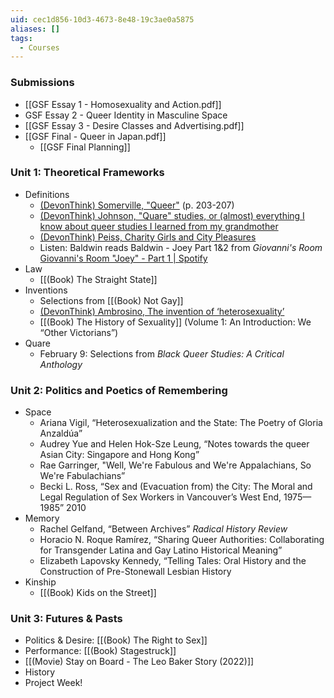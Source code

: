 ```yaml
---
uid: cec1d856-10d3-4673-8e48-19c3ae0a5875
aliases: []
tags:
  - Courses
---
```

### Submissions
- [[GSF Essay 1 - Homosexuality and Action.pdf]]
- GSF Essay 2 - Queer Identity in Masculine Space
- [[GSF Essay 3 - Desire Classes and Advertising.pdf]]
- [[GSF Final - Queer in Japan.pdf]]
    - [[GSF Final Planning]]
### Unit 1: Theoretical Frameworks
- Definitions
    - [(DevonThink) Somerville, "Queer"](x-devonthink-item://7424A2CB-F99F-43CD-9968-454590CA71E8)  (p. 203-207)
    - [(DevonThink) Johnson, "Quare" studies, or (almost) everything I know about queer studies I learned from my grandmother](x-devonthink-item://8F197A1B-D0B9-4368-94B1-A5B2F0227E93)  
    - [(DevonThink) Peiss, Charity Girls and City Pleasures](x-devonthink-item://78C1CBB6-EB16-4514-BCC4-546823CFF18F)  
    - Listen: Baldwin reads Baldwin - Joey Part 1&2 from _Giovanni's Room_ [Giovanni's Room "Joey" - Part 1 | Spotify](https://open.spotify.com/track/7rVTaxFl4j3C8fRq9pZY0Z?si=36741b2f5c2e40b0)
- Law
    - [[(Book) The Straight State]]
- Inventions
    - Selections from [[(Book) Not Gay]]
    - [(DevonThink) Ambrosino, The invention of ‘heterosexuality’](x-devonthink-item://481CCFBF-8C03-477D-BCEA-C2F558813C08)  
    - [[(Book) The History of Sexuality]] (Volume 1: An Introduction: We “Other Victorians”)
- Quare
    - February 9: Selections from _Black Queer Studies: A Critical Anthology_
### Unit 2: Politics and Poetics of Remembering
- Space
    - Ariana Vigil, “Heterosexualization and the State: The Poetry of Gloria Anzaldúa” 
    - Audrey Yue and Helen Hok-Sze Leung, “Notes towards the queer Asian City: Singapore and Hong Kong”
    - Rae Garringer, "Well, We're Fabulous and We're Appalachians, So We're Fabulachians”
    - Becki L. Ross, “Sex and (Evacuation from) the City: The Moral and Legal Regulation of Sex Workers in Vancouver’s West End, 1975—1985” 2010
- Memory
    - Rachel Gelfand, “Between Archives” _Radical History Review_
    - Horacio N. Roque Ramírez, “Sharing Queer Authorities: Collaborating for Transgender Latina and Gay Latino Historical Meaning”
    - Elizabeth Lapovsky Kennedy, “Telling Tales: Oral History and the Construction of Pre-Stonewall Lesbian History
- Kinship
    - [[(Book) Kids on the Street]]
### Unit 3: Futures & Pasts
- Politics & Desire: [[(Book) The Right to Sex]]
- Performance: [[(Book) Stagestruck]]
- [[(Movie) Stay on Board - The Leo Baker Story (2022)]]
- History
- Project Week!